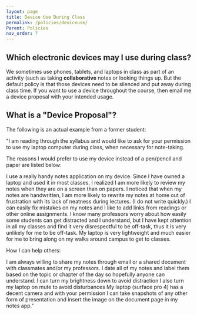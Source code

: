 ```yaml
---
layout: page
title: Device Use During Class
permalink: /policies/deviceuse/
Parent: Policies
nav_order: 7
---
```

  
## Which electronic devices may I use during class?

We sometimes use phones, tablets, and laptops in class as part of an activity (such as taking
**collaborative** notes or looking things up.
But the default policy is that those devices need to be silenced and put away during class time.
If you want to use a device throughout the course, then email me a device proposal with your intended usage.

## What is a "Device Proposal"?

The following is an actual example from a former student:

"I am reading through the syllabus and would like to ask for your permission to use my laptop
computer during class, when necessary for note-taking.

The reasons I would prefer to use my device instead of a pen/pencil and paper are listed below:

I use a really handy notes application on my device.
Since I have owned a laptop and used it in most classes, I realized I am more likely to review
my notes when they are on a screen than on papers.
I noticed that when my notes are handwritten, I am more likely to rewrite my notes at home
out of frustration with its lack of neatness during lectures. (I do not write quickly.)
I can easily fix mistakes on my notes and I like to add links from readings or other online assignments.
I know many professors worry about how easily some students can get distracted and I understand,
but I have kept attention in all my classes and find it very disrespectful to be off-task, thus it
is very unlikely for me to be off-task.
My laptop is very lightweight and much easier for me to bring along on my walks around campus to get to classes.

How I can help others:

I am always willing to share my notes through email or a shared document with classmates and/or my professors.
I date all of my notes and label them based on the topic or chapter of the day so hopefully anyone can understand.
I can turn my brightness down to avoid distraction
I also turn my laptop on mute to avoid disturbances
My laptop (surface pro 4) has a decent camera and with your permission I can take snapshots of
any other form of presentation and insert the image on the document page in my notes app."
